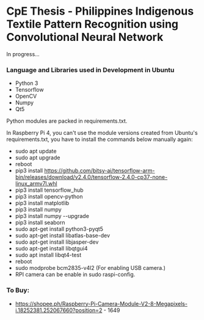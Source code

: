 # CpE Thesis - Philippines Indigenous Textile Pattern Recognition using Convolutional Neural Network

In progress...

### Language and Libraries used in Development in Ubuntu
* Python 3
* Tensorflow
* OpenCV
* Numpy
* Qt5

Python modules are packed in requirements.txt.

In Raspberry Pi 4, you can't use the module versions created 
from Ubuntu's requirements.txt, you have to install the commands
below manually again:
* sudo apt update
* sudo apt upgrade
* reboot
* pip3 install https://github.com/bitsy-ai/tensorflow-arm-bin/releases/download/v2.4.0/tensorflow-2.4.0-cp37-none-linux_armv7l.whl
* pip3 install tensorflow_hub
* pip3 install opencv-python
* pip3 install matplotlib
* pip3 install numpy
* pip3 install numpy --upgrade
* pip3 install seaborn
* sudo apt-get install python3-pyqt5
* sudo apt-get install libatlas-base-dev
* sudo apt-get install libjasper-dev
* sudo apt-get install libqtgui4
* sudo apt install libqt4-test
* reboot
* sudo modprobe bcm2835-v4l2  (For enabling USB camera.)
* RPI camera can be enable in sudo raspi-config.


### To Buy:
* https://shopee.ph/Raspberry-Pi-Camera-Module-V2-8-Megapixels-i.18252381.252067660?position=2 - 1649
